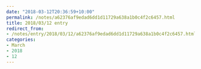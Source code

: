```yaml
---
date: "2018-03-12T20:36:59+10:00"
permalink: /notes/a62376af9edad6dd1d11729a638a1b0c4f2c6457.html
title: 2018/03/12 entry
redirect_from:
- /notes/entry/2018/03/12/a62376af9edad6dd1d11729a638a1b0c4f2c6457.html
categories:
- March
- 2018
- 12
---
```

